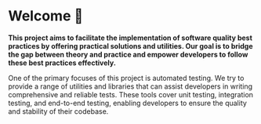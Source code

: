 # Welcome 👋

**This project aims to facilitate the implementation of software quality best practices by offering practical solutions and utilities. Our goal is to bridge the gap between theory and practice and empower developers to follow these best practices effectively.**

One of the primary focuses of this project is automated testing. We try to provide a range of utilities and libraries that can assist developers in writing comprehensive and reliable tests. These tools cover unit testing, integration testing, and end-to-end testing, enabling developers to ensure the quality and stability of their codebase.
